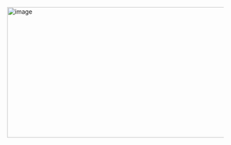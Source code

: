 <img width="634" height="304" alt="image" src="https://github.com/user-attachments/assets/7a4c2337-2e82-4f9b-a14d-8e79170d8dd6" />
